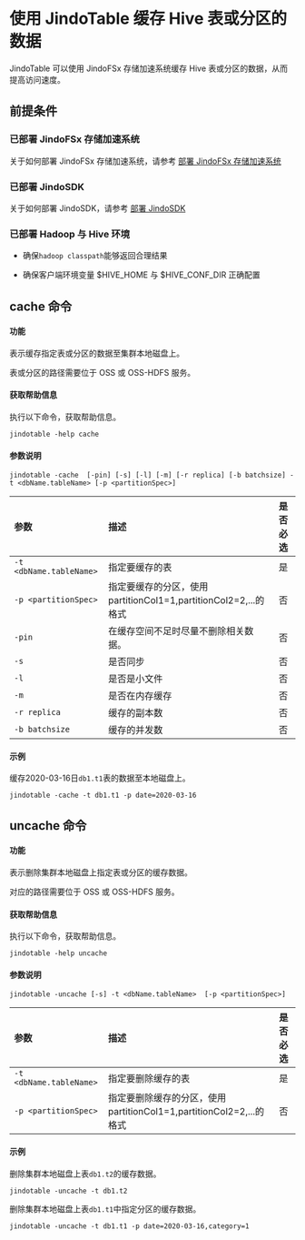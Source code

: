 # 使用 JindoTable 缓存 Hive 表或分区的数据

JindoTable 可以使用 JindoFSx 存储加速系统缓存 Hive 表或分区的数据，从而提高访问速度。

## 前提条件
### 已部署 JindoFSx 存储加速系统

关于如何部署 JindoFSx 存储加速系统，请参考 [部署 JindoFSx 存储加速系统](/docs/user/4.x/4.6.x/4.6.5/jindofsx/deploy/deploy_jindofsx.md)

### 已部署 JindoSDK

关于如何部署 JindoSDK，请参考 [部署 JindoSDK](/docs/user/4.x/4.6.x/4.6.5/jindofsx/deploy/deploy_jindosdk.md)

### 已部署 Hadoop 与 Hive 环境

* 确保`hadoop classpath`能够返回合理结果

* 确保客户端环境变量 $HIVE_HOME 与 $HIVE_CONF_DIR 正确配置

## cache 命令

#### 功能

表示缓存指定表或分区的数据至集群本地磁盘上。

表或分区的路径需要位于 OSS 或 OSS-HDFS 服务。

#### 获取帮助信息

执行以下命令，获取帮助信息。

```
jindotable -help cache
```

#### 参数说明

```
jindotable -cache  [-pin] [-s] [-l] [-m] [-r replica] [-b batchsize] -t <dbName.tableName> [-p <partitionSpec>]
```

| 参数 | 描述 | 是否必选 |
| :--- | :--- | :--- |
| `-t <dbName.tableName>` | 指定要缓存的表 | 是 |
| `-p <partitionSpec>` | 指定要缓存的分区，使用partitionCol1=1,partitionCol2=2,...的格式 | 否 |
| `-pin` | 在缓存空间不足时尽量不删除相关数据。 | 否 |
| `-s` | 是否同步 | 否 |
| `-l` | 是否是小文件 | 否 |
| `-m` | 是否在内存缓存 | 否 |
| `-r replica` | 缓存的副本数 | 否 |
| `-b batchsize` | 缓存的并发数 | 否 |

#### 示例

缓存2020-03-16日`db1.t1`表的数据至本地磁盘上。
```
jindotable -cache -t db1.t1 -p date=2020-03-16
```

## uncache 命令

#### 功能

表示删除集群本地磁盘上指定表或分区的缓存数据。

对应的路径需要位于 OSS 或 OSS-HDFS 服务。

#### 获取帮助信息

执行以下命令，获取帮助信息。

```
jindotable -help uncache
```

#### 参数说明

```
jindotable -uncache [-s] -t <dbName.tableName>  [-p <partitionSpec>]
```

| 参数 | 描述 | 是否必选 |
| :--- | :--- | :--- |
| `-t <dbName.tableName>` | 指定要删除缓存的表 | 是 |
| `-p <partitionSpec>` | 指定要删除缓存的分区，使用partitionCol1=1,partitionCol2=2,...的格式 | 否 |

#### 示例

删除集群本地磁盘上表`db1.t2`的缓存数据。
```
jindotable -uncache -t db1.t2
```
删除集群本地磁盘上表`db1.t1`中指定分区的缓存数据。
```
jindotable -uncache -t db1.t1 -p date=2020-03-16,category=1
```